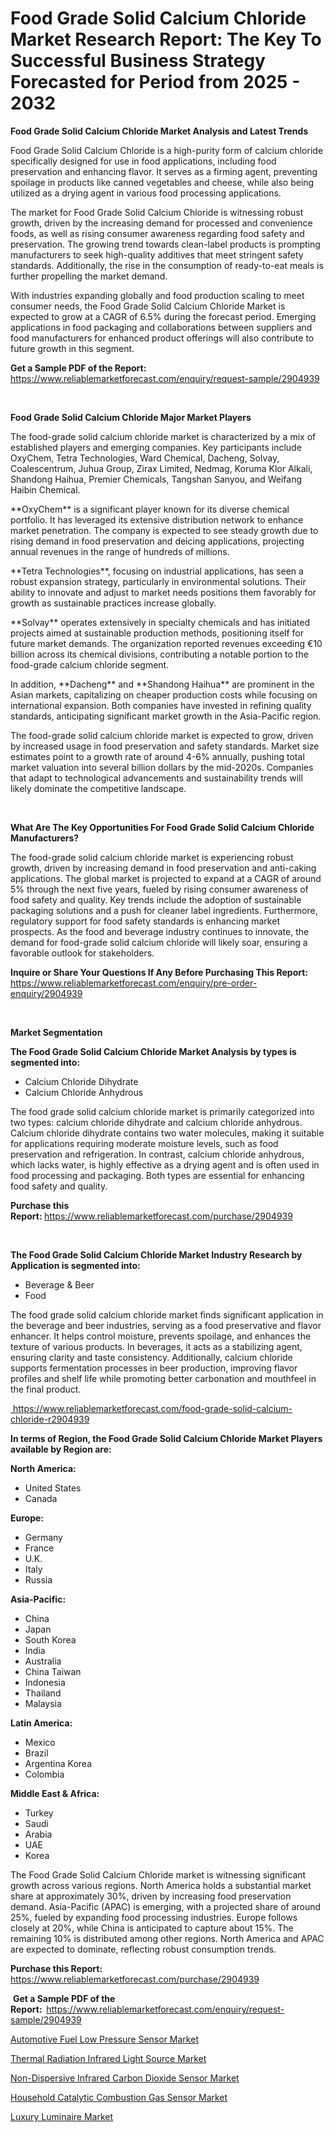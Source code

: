 <p><h1>Food Grade Solid Calcium Chloride Market Research Report: The Key To Successful Business Strategy Forecasted for Period from 2025 - 2032</h1></p><p><strong>Food Grade Solid Calcium Chloride Market Analysis and Latest Trends</strong></p>
<p><p>Food Grade Solid Calcium Chloride is a high-purity form of calcium chloride specifically designed for use in food applications, including food preservation and enhancing flavor. It serves as a firming agent, preventing spoilage in products like canned vegetables and cheese, while also being utilized as a drying agent in various food processing applications. </p><p>The market for Food Grade Solid Calcium Chloride is witnessing robust growth, driven by the increasing demand for processed and convenience foods, as well as rising consumer awareness regarding food safety and preservation. The growing trend towards clean-label products is prompting manufacturers to seek high-quality additives that meet stringent safety standards. Additionally, the rise in the consumption of ready-to-eat meals is further propelling the market demand. </p><p>With industries expanding globally and food production scaling to meet consumer needs, the Food Grade Solid Calcium Chloride Market is expected to grow at a CAGR of 6.5% during the forecast period. Emerging applications in food packaging and collaborations between suppliers and food manufacturers for enhanced product offerings will also contribute to future growth in this segment.</p></p>
<p><strong>Get a Sample PDF of the Report:&nbsp;</strong> <a href="https://www.reliablemarketforecast.com/enquiry/request-sample/2904939?utm_campaign=2761&utm_medium=2&utm_source=Github&utm_content=ia&utm_term=12032025&utm_id=food-grade-solid-calcium-chloride">https://www.reliablemarketforecast.com/enquiry/request-sample/2904939</a></p>
<p>&nbsp;</p>
<p><strong>Food Grade Solid Calcium Chloride Major Market Players</strong></p>
<p><p>The food-grade solid calcium chloride market is characterized by a mix of established players and emerging companies. Key participants include OxyChem, Tetra Technologies, Ward Chemical, Dacheng, Solvay, Coalescentrum, Juhua Group, Zirax Limited, Nedmag, Koruma Klor Alkali, Shandong Haihua, Premier Chemicals, Tangshan Sanyou, and Weifang Haibin Chemical.</p><p>**OxyChem** is a significant player known for its diverse chemical portfolio. It has leveraged its extensive distribution network to enhance market penetration. The company is expected to see steady growth due to rising demand in food preservation and deicing applications, projecting annual revenues in the range of hundreds of millions.</p><p>**Tetra Technologies**, focusing on industrial applications, has seen a robust expansion strategy, particularly in environmental solutions. Their ability to innovate and adjust to market needs positions them favorably for growth as sustainable practices increase globally.</p><p>**Solvay** operates extensively in specialty chemicals and has initiated projects aimed at sustainable production methods, positioning itself for future market demands. The organization reported revenues exceeding €10 billion across its chemical divisions, contributing a notable portion to the food-grade calcium chloride segment.</p><p>In addition, **Dacheng** and **Shandong Haihua** are prominent in the Asian markets, capitalizing on cheaper production costs while focusing on international expansion. Both companies have invested in refining quality standards, anticipating significant market growth in the Asia-Pacific region.</p><p>The food-grade solid calcium chloride market is expected to grow, driven by increased usage in food preservation and safety standards. Market size estimates point to a growth rate of around 4-6% annually, pushing total market valuation into several billion dollars by the mid-2020s. Companies that adapt to technological advancements and sustainability trends will likely dominate the competitive landscape.</p></p>
<p>&nbsp;</p>
<p><strong>What Are The Key Opportunities For Food Grade Solid Calcium Chloride Manufacturers?</strong></p>
<p><p>The food-grade solid calcium chloride market is experiencing robust growth, driven by increasing demand in food preservation and anti-caking applications. The global market is projected to expand at a CAGR of around 5% through the next five years, fueled by rising consumer awareness of food safety and quality. Key trends include the adoption of sustainable packaging solutions and a push for cleaner label ingredients. Furthermore, regulatory support for food safety standards is enhancing market prospects. As the food and beverage industry continues to innovate, the demand for food-grade solid calcium chloride will likely soar, ensuring a favorable outlook for stakeholders.</p></p>
<p><strong>Inquire or Share Your Questions If Any Before Purchasing This Report:</strong> <a href="https://www.reliablemarketforecast.com/enquiry/pre-order-enquiry/2904939?utm_campaign=2761&utm_medium=2&utm_source=Github&utm_content=ia&utm_term=12032025&utm_id=food-grade-solid-calcium-chloride">https://www.reliablemarketforecast.com/enquiry/pre-order-enquiry/2904939</a></p>
<p>&nbsp;</p>
<p><strong>Market Segmentation</strong></p>
<p><strong>The Food Grade Solid Calcium Chloride Market Analysis by types is segmented into:</strong></p>
<p><ul><li>Calcium Chloride Dihydrate</li><li>Calcium Chloride Anhydrous</li></ul></p>
<p><p>The food grade solid calcium chloride market is primarily categorized into two types: calcium chloride dihydrate and calcium chloride anhydrous. Calcium chloride dihydrate contains two water molecules, making it suitable for applications requiring moderate moisture levels, such as food preservation and refrigeration. In contrast, calcium chloride anhydrous, which lacks water, is highly effective as a drying agent and is often used in food processing and packaging. Both types are essential for enhancing food safety and quality.</p></p>
<p><strong>Purchase this Report:&nbsp;</strong><a href="https://www.reliablemarketforecast.com/purchase/2904939?utm_campaign=2761&utm_medium=2&utm_source=Github&utm_content=ia&utm_term=12032025&utm_id=food-grade-solid-calcium-chloride">https://www.reliablemarketforecast.com/purchase/2904939</a></p>
<p>&nbsp;</p>
<p><strong>The Food Grade Solid Calcium Chloride Market Industry Research by Application is segmented into:</strong></p>
<p><ul><li>Beverage & Beer</li><li>Food</li></ul></p>
<p><p>The food grade solid calcium chloride market finds significant application in the beverage and beer industries, serving as a food preservative and flavor enhancer. It helps control moisture, prevents spoilage, and enhances the texture of various products. In beverages, it acts as a stabilizing agent, ensuring clarity and taste consistency. Additionally, calcium chloride supports fermentation processes in beer production, improving flavor profiles and shelf life while promoting better carbonation and mouthfeel in the final product.</p></p>
<p><a href="https://www.reliablemarketforecast.com/food-grade-solid-calcium-chloride-r2904939?utm_campaign=2761&utm_medium=2&utm_source=Github&utm_content=ia&utm_term=12032025&utm_id=food-grade-solid-calcium-chloride">&nbsp;https://www.reliablemarketforecast.com/food-grade-solid-calcium-chloride-r2904939</a></p>
<p><strong>In terms of Region, the Food Grade Solid Calcium Chloride Market Players available by Region are:</strong></p>
<p>
    <p> <strong> North America: </strong>
        <ul>
            <li>United States</li>
            <li>Canada</li>
        </ul>
        </p> 
    <p> <strong> Europe: </strong>
        <ul>
            <li>Germany</li>
            <li>France</li>
            <li>U.K.</li>
            <li>Italy</li>
            <li>Russia</li>
        </ul>
        </p> 
    <p> <strong> Asia-Pacific: </strong>
        <ul>
            <li>China</li>
            <li>Japan</li>
            <li>South Korea</li>
            <li>India</li>
            <li>Australia</li>
            <li>China Taiwan</li>
            <li>Indonesia</li>
            <li>Thailand</li>
            <li>Malaysia</li>
        </ul>
        </p> 
    <p> <strong> Latin America: </strong>
        <ul>
            <li>Mexico</li>
            <li>Brazil</li>
            <li>Argentina Korea</li>
            <li>Colombia</li>
        </ul>
        </p> 
    <p> <strong> Middle East & Africa: </strong>
        <ul>
            <li>Turkey</li>
            <li>Saudi</li>
            <li>Arabia</li>
            <li>UAE</li>
            <li>Korea</li>
        </ul>
    </p>
    </p>
<p><p>The Food Grade Solid Calcium Chloride market is witnessing significant growth across various regions. North America holds a substantial market share at approximately 30%, driven by increasing food preservation demand. Asia-Pacific (APAC) is emerging, with a projected share of around 25%, fueled by expanding food processing industries. Europe follows closely at 20%, while China is anticipated to capture about 15%. The remaining 10% is distributed among other regions. North America and APAC are expected to dominate, reflecting robust consumption trends.</p></p>
<p><strong>Purchase this Report: </strong><a href="https://www.reliablemarketforecast.com/purchase/2904939?utm_campaign=2761&utm_medium=2&utm_source=Github&utm_content=ia&utm_term=12032025&utm_id=food-grade-solid-calcium-chloride">https://www.reliablemarketforecast.com/purchase/2904939</a></p>
<p>&nbsp;<strong>Get a Sample PDF of the Report:&nbsp;&nbsp;</strong><a href="https://www.reliablemarketforecast.com/enquiry/request-sample/2904939?utm_campaign=2761&utm_medium=2&utm_source=Github&utm_content=ia&utm_term=12032025&utm_id=food-grade-solid-calcium-chloride">https://www.reliablemarketforecast.com/enquiry/request-sample/2904939</a></p>
<p><strong></strong></p>
<p><p><a href="https://github.com/phephezxnf/Market-Research-Report-List-1/blob/main/automotive-fuel-low-pressure-sensor-market.md?utm_campaign=2761&utm_medium=2&utm_source=Github&utm_content=ia&utm_term=12032025&utm_id=food-grade-solid-calcium-chloride">Automotive Fuel Low Pressure Sensor Market</a></p><p><a href="https://github.com/pidlisseas/Market-Research-Report-List-1/blob/main/thermal-radiation-infrared-light-source-market.md?utm_campaign=2761&utm_medium=2&utm_source=Github&utm_content=ia&utm_term=12032025&utm_id=food-grade-solid-calcium-chloride">Thermal Radiation Infrared Light Source Market</a></p><p><a href="https://github.com/iroldilom/Market-Research-Report-List-1/blob/main/non-dispersive-infrared-carbon-dioxide-sensor-market.md?utm_campaign=2761&utm_medium=2&utm_source=Github&utm_content=ia&utm_term=12032025&utm_id=food-grade-solid-calcium-chloride">Non-Dispersive Infrared Carbon Dioxide Sensor Market</a></p><p><a href="https://github.com/watzondechao/Market-Research-Report-List-1/blob/main/household-catalytic-combustion-gas-sensor-market.md?utm_campaign=2761&utm_medium=2&utm_source=Github&utm_content=ia&utm_term=12032025&utm_id=food-grade-solid-calcium-chloride">Household Catalytic Combustion Gas Sensor Market</a></p><p><a href="https://github.com/chkrselia/Market-Research-Report-List-1/blob/main/luxury-luminaire-market.md?utm_campaign=2761&utm_medium=2&utm_source=Github&utm_content=ia&utm_term=12032025&utm_id=food-grade-solid-calcium-chloride">Luxury Luminaire Market</a></p></p>